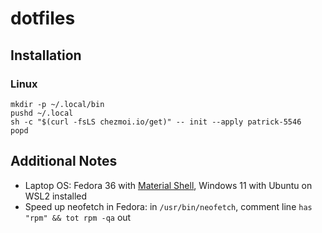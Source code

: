 # dotfiles

## Installation

### Linux
```
mkdir -p ~/.local/bin
pushd ~/.local
sh -c "$(curl -fsLS chezmoi.io/get)" -- init --apply patrick-5546
popd
```

## Additional Notes
- Laptop OS: Fedora 36 with [Material Shell](https://material-shell.com/), Windows 11 with Ubuntu on WSL2 installed
- Speed up neofetch in Fedora: in `/usr/bin/neofetch`, comment line `has "rpm" && tot rpm -qa` out
